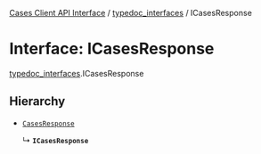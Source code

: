 [Cases Client API Interface](../README.md) / [typedoc\_interfaces](../modules/typedoc_interfaces.md) / ICasesResponse

# Interface: ICasesResponse

[typedoc_interfaces](../modules/typedoc_interfaces.md).ICasesResponse

## Hierarchy

- [`CasesResponse`](../modules/typedoc_interfaces.__internalNamespace.md#casesresponse)

  ↳ **`ICasesResponse`**
